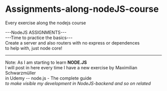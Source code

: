 # Assignments-along-nodeJS-course
Every exercise along the nodejs course

---NodeJS ASSIGNMENTS--- </br>
---Time to practice the basics--- </br>
    Create a server and also routers with no express or dependences </br>
    to help with, just node core!

----------------------------------------------------------------------
  <p>Note: As I am starting to learn <b>NODE.JS</b> </br>
  I will post in here every time I have a new exercise by Maximilian Schwarzmüller </br> in Udemy -- node.js - The complete guide </br> 
  <i>to make visible my development in NodeJS-backend and so on related</i></p>
